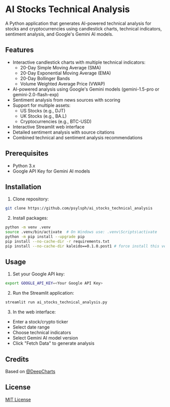 # AI Stocks Technical Analysis

A Python application that generates AI-powered technical analysis for stocks and cryptocurrencies using candlestick charts, technical indicators, sentiment analysis, and Google's Gemini AI models.

## Features

- Interactive candlestick charts with multiple technical indicators:
  - 20-Day Simple Moving Average (SMA)
  - 20-Day Exponential Moving Average (EMA)
  - 20-Day Bollinger Bands
  - Volume Weighted Average Price (VWAP)
- AI-powered analysis using Google's Gemini models (gemini-1.5-pro or gemini-2.0-flash-exp)
- Sentiment analysis from news sources with scoring
- Support for multiple assets:
  - US Stocks (e.g., DJT)
  - UK Stocks (e.g., BA.L)
  - Cryptocurrencies (e.g., BTC-USD)
- Interactive Streamlit web interface
- Detailed sentiment analysis with source citations
- Combined technical and sentiment analysis recommendations

## Prerequisites

- Python 3.x
- Google API Key for Gemini AI models

## Installation

1. Clone repository:
```sh
git clone https://github.com/psylsph/ai_stocks_technical_analysis
```
2. Install packages:
```sh
python -m venv .venv
source .venv/bin/activate  # On Windows use: .venv\Scripts\activate
python -m pip install --upgrade pip
pip install --no-cache-dir -r requirements.txt
pip install --no-cache-dir kaleido==0.1.0.post1 # force install this version on Windows OS
```

## Usage

1. Set your Google API key:

```sh
export GOOGLE_API_KEY=<Your Google API Key>
```

2. Run the Streamlit application:

```sh
streamlit run ai_stocks_technical_analysis.py
```
3. In the web interface:
* Enter a stock/crypto ticker
* Select date range
* Choose technical indicators
* Select Gemini AI model version
* Click "Fetch Data" to generate analysis

## Credits
Based on [@DeepCharts](https://github.com/deepcharts)

## License
[MIT License](./LICENSE.md)